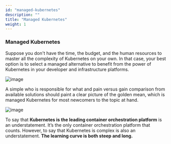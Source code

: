 ```yaml
---
id: "managed-kubernetes"
description: ""
title: "Managed Kubernetes"
weight: 1
---
```


### Managed Kubernetes

Suppose you don't have the time, the budget, and the human resources to master all the complexity of Kubernetes on your own. In that case, your best option is to select a managed alternative to benefit from the power of Kubernetes in your developer and infrastructure platforms.

![image](manages-kubernetes.png)

A simple who is responsible for what and pain versus gain comparison from available solutions should paint a clear picture of the golden mean, which is managed Kubernetes for most newcomers to the topic at hand.

![image](manages-kubernetes2.png)

To say that **Kubernetes is the leading container orchestration platform** is an understatement. It’s the only container orchestration platform that counts. However, to say that Kubernetes is complex is also an understatement. **The learning curve is both steep and long.**